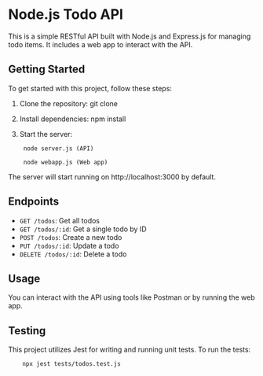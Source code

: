 # Node.js Todo API
This is a simple RESTful API built with Node.js and Express.js for managing todo items. It includes a web app to interact with the API.

## Getting Started
To get started with this project, follow these steps:

1. Clone the repository:
git clone <repository-url>

2. Install dependencies:
npm install

3. Start the server:

        node server.js (API)

        node webapp.js (Web app)

The server will start running on http://localhost:3000 by default.

## Endpoints
- `GET /todos`: Get all todos
- `GET /todos/:id`: Get a single todo by ID
- `POST /todos`: Create a new todo
- `PUT /todos/:id`: Update a todo
- `DELETE /todos/:id`: Delete a todo

## Usage
You can interact with the API using tools like Postman or by running the web app.

## Testing
This project utilizes Jest for writing and running unit tests. To run the tests:

        npx jest tests/todos.test.js
